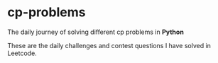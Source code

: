 # cp-problems
The daily journey of solving different cp problems in **Python**

These are the daily challenges and contest questions I have solved in Leetcode.
